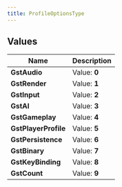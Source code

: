 ```yaml
---
title: ProfileOptionsType
---
```


## Values
| Name | Description |
| ---- | ----------- |
| **GstAudio** | Value: **0** |
| **GstRender** | Value: **1** |
| **GstInput** | Value: **2** |
| **GstAI** | Value: **3** |
| **GstGameplay** | Value: **4** |
| **GstPlayerProfile** | Value: **5** |
| **GstPersistence** | Value: **6** |
| **GstBinary** | Value: **7** |
| **GstKeyBinding** | Value: **8** |
| **GstCount** | Value: **9** |

